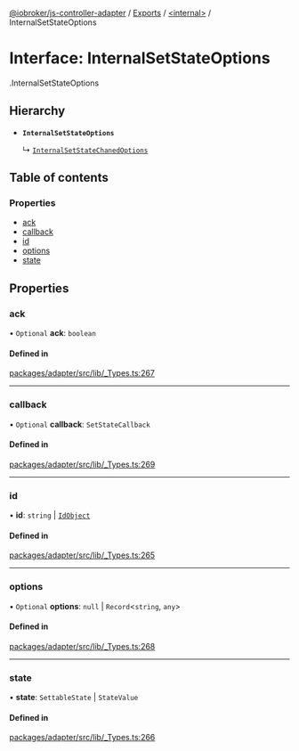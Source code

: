 [@iobroker/js-controller-adapter](../README.md) / [Exports](../modules.md) / [<internal\>](../modules/internal_.md) / InternalSetStateOptions

# Interface: InternalSetStateOptions

[<internal>](../modules/internal_.md).InternalSetStateOptions

## Hierarchy

- **`InternalSetStateOptions`**

  ↳ [`InternalSetStateChanedOptions`](internal_.InternalSetStateChanedOptions.md)

## Table of contents

### Properties

- [ack](internal_.InternalSetStateOptions.md#ack)
- [callback](internal_.InternalSetStateOptions.md#callback)
- [id](internal_.InternalSetStateOptions.md#id)
- [options](internal_.InternalSetStateOptions.md#options)
- [state](internal_.InternalSetStateOptions.md#state)

## Properties

### ack

• `Optional` **ack**: `boolean`

#### Defined in

[packages/adapter/src/lib/_Types.ts:267](https://github.com/ioBroker/ioBroker.js-controller/blob/8ccd0fc1/packages/adapter/src/lib/_Types.ts#L267)

___

### callback

• `Optional` **callback**: `SetStateCallback`

#### Defined in

[packages/adapter/src/lib/_Types.ts:269](https://github.com/ioBroker/ioBroker.js-controller/blob/8ccd0fc1/packages/adapter/src/lib/_Types.ts#L269)

___

### id

• **id**: `string` \| [`IdObject`](internal_.IdObject.md)

#### Defined in

[packages/adapter/src/lib/_Types.ts:265](https://github.com/ioBroker/ioBroker.js-controller/blob/8ccd0fc1/packages/adapter/src/lib/_Types.ts#L265)

___

### options

• `Optional` **options**: ``null`` \| `Record`<`string`, `any`\>

#### Defined in

[packages/adapter/src/lib/_Types.ts:268](https://github.com/ioBroker/ioBroker.js-controller/blob/8ccd0fc1/packages/adapter/src/lib/_Types.ts#L268)

___

### state

• **state**: `SettableState` \| `StateValue`

#### Defined in

[packages/adapter/src/lib/_Types.ts:266](https://github.com/ioBroker/ioBroker.js-controller/blob/8ccd0fc1/packages/adapter/src/lib/_Types.ts#L266)
